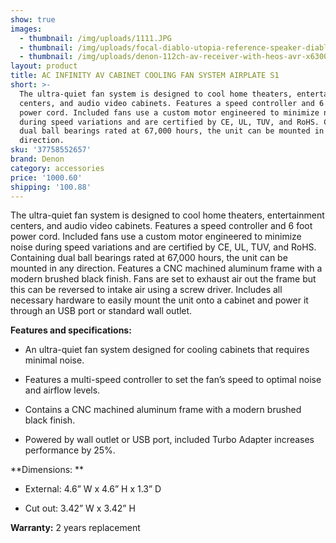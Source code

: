 ```yaml
---
show: true
images:
  - thumbnail: /img/uploads/1111.JPG
  - thumbnail: /img/uploads/focal-diablo-utopia-reference-speaker-diablo-utopia.jpg
  - thumbnail: /img/uploads/denon-112ch-av-receiver-with-heos-avr-x6300h.png
layout: product
title: AC INFINITY AV CABINET COOLING FAN SYSTEM AIRPLATE S1
short: >-
  The ultra-quiet fan system is designed to cool home theaters, entertainment
  centers, and audio video cabinets. Features a speed controller and 6 foot
  power cord. Included fans use a custom motor engineered to minimize noise
  during speed variations and are certified by CE, UL, TUV, and RoHS. Containing
  dual ball bearings rated at 67,000 hours, the unit can be mounted in any
  direction.
sku: '37758552657'
brand: Denon
category: accessories
price: '1000.60'
shipping: '100.88'
---
```

The ultra-quiet fan system is designed to cool home theaters, entertainment centers, and audio video cabinets. Features a speed controller and 6 foot power cord. Included fans use a custom motor engineered to minimize noise during speed variations and are certified by CE, UL, TUV, and RoHS. Containing dual ball bearings rated at 67,000 hours, the unit can be mounted in any direction. Features a CNC machined aluminum frame with a modern brushed black finish. Fans are set to exhaust air out the frame but this can be reversed to intake air using a screw driver. Includes all necessary hardware to easily mount the unit onto a cabinet and power it through an USB port or standard wall outlet.

**Features and specifications:**

* An ultra-quiet fan system designed for cooling cabinets that requires minimal noise.

* Features a multi-speed controller to set the fan’s speed to optimal noise and airflow levels.

* Contains a CNC machined aluminum frame with a modern brushed black finish.

* Powered by wall outlet or USB port, included Turbo Adapter increases performance by 25%.

**Dimensions: **

* External: 4.6” W x 4.6” H x 1.3” D

* Cut out: 3.42” W x 3.42” H

**Warranty:** 2 years replacement
